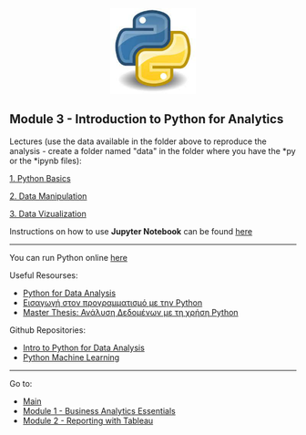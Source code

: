 
<p align="center">

<img src="https://github.com/karajimys/BusinessAnalytics/blob/main/images/python_icon.jpg" width="150" height="150">

</p>


## Module 3 - Introduction to Python for Analytics

Lectures (use the data available in the folder above to reproduce the analysis - create a folder named "data" in the folder where you have the *py or the *ipynb files):

[1. Python Basics](https://github.com/karajimys/BusinessAnalytics/tree/main/Module%203%20-%20Introduction%20to%20Python%20for%20Analytics/1.%20Python%20Basics)

[2. Data Manipulation](https://github.com/karajimys/BusinessAnalytics/tree/main/Module%203%20-%20Introduction%20to%20Python%20for%20Analytics/2.%20Data%20Manipulation)

[3. Data Vizualization](https://github.com/karajimys/BusinessAnalytics/tree/main/Module%203%20-%20Introduction%20to%20Python%20for%20Analytics/3.%20Data%20Visualization)

Instructions on how to use **Jupyter Notebook** can be found [here](https://github.com/karajimys/BusinessAnalytics/blob/main/Module%203%20-%20Introduction%20to%20Python%20for%20Analytics/%CE%92%CE%B1%CF%83%CE%B9%CE%BA%CE%AD%CF%82%20%CE%9B%CE%B5%CE%B9%CF%84%CE%BF%CF%85%CF%81%CE%B3%CE%AF%CE%B5%CF%82%20Jupyter%20Notebook.pdf)


------------------------------------------------------------------------------------------------------------------------
You can run Python online [here](https://trinket.io/embed/python3/a5bd54189b)

Useful Resourses:
- [Python for Data Analysis](https://wesmckinney.com/book/)
- [Εισαγωγή στον προγραμματισμό με την Python](http://aggelid.mysch.gr/pythonbook/)
- [Master Thesis: Ανάλυση Δεδομένων με τη χρήση Python](https://ir.lib.uth.gr/xmlui/bitstream/handle/11615/49068/17857.pdf?sequence=1&isAllowed=y)

Github Repositories:
- [Intro to Python for Data Analysis](https://github.com/tomsharp/intro-to-python-for-data-analysis)
- [Python Machine Learning](https://github.com/rasbt/python-machine-learning-book-3rd-edition)

------------------------------------------------------------------------------------------------------------------------
Go to:
- [Main](https://github.com/karajimys/BusinessAnalytics)
- [Module 1 - Business Analytics Essentials](https://github.com/karajimys/BusinessAnalytics/tree/main/Module%201%20-%20Business%20Analytics%20Essentials)
- [Module 2 - Reporting with Tableau](https://github.com/karajimys/BusinessAnalytics/tree/main/Module%202%20-%20Reporting%20with%20Tableau)

